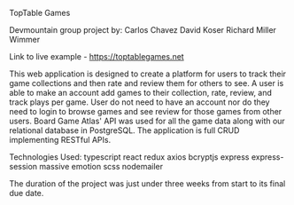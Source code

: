TopTable Games

Devmountain group project by:
Carlos Chavez
David Koser
Richard Miller Wimmer

Link to live example - https://toptablegames.net

This web application is designed to create a platform for users to track their game collections and then rate and review them for others to see. A user is able to make an account add games to their collection, rate, review, and track plays per game. User do not need to have an account nor do they need to login to browse games and see review for those games from other users.
Board Game Atlas' API was used for all the game data along with our relational database in PostgreSQL. The application is full CRUD implementing RESTful APIs.

Technologies Used:
typescript
react
redux
axios
bcryptjs
express
express-session
massive
emotion
scss
nodemailer

The duration of the project was just under three weeks from start to its final due date.
